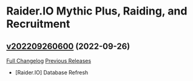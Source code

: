 # Raider.IO Mythic Plus, Raiding, and Recruitment

## [v202209260600](https://github.com/RaiderIO/raiderio-addon/tree/v202209260600) (2022-09-26)
[Full Changelog](https://github.com/RaiderIO/raiderio-addon/compare/v202209250600...v202209260600) [Previous Releases](https://github.com/RaiderIO/raiderio-addon/releases)

- [Raider.IO] Database Refresh  

